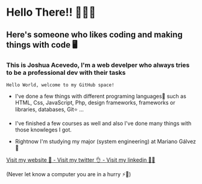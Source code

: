 # Hello There!! 👋🧑‍💻 
## Here's someone who likes coding and making things with code 🖥️

### This is Joshua Acevedo, I'm a web develper who always tries to be a professional dev with their tasks

```
Hello World, welcome to my GitHub space!
````
* I've done a few things with different programing languages📄 such as HTML, Css, JavaScript, Php, design frameworks, frameworks or libraries, databases, Git⭐ ...

* I've finished a few courses as well and also I've done many things with those knowleges I got.

* Rightnow I'm studying my major (system engineering) at Mariano Gálvez 🎒

[Visit my website 🗿  - ](https://josharfdev.github.io/portfolio-react/) 
[ Visit my twitter 👌 - ](https://twitter.com/JoshArfa) 
[ Visit my linkedin 🧑‍💼 ](www.linkedin.com/in/joshuaarfa)

(Never let know a computer you are in a hurry ⚡🚧)


